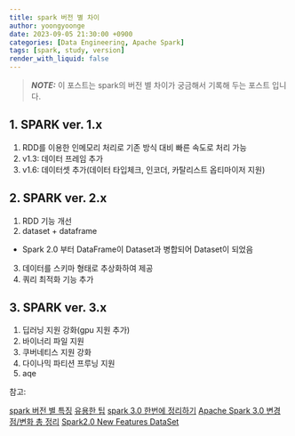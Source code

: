 ```yaml
---
title: spark 버전 별 차이
author: yoongyoonge
date: 2023-09-05 21:30:00 +0900
categories: [Data Engineering, Apache Spark]
tags: [spark, study, version]
render_with_liquid: false
---
```


> **_NOTE:_** 이 포스트는 spark의 버전 별 차이가 궁금해서 기록해 두는 포스트 입니다.

## 1. SPARK ver. 1.x
1) RDD를 이용한 인메모리 처리로 기존 방식 대비 빠른 속도로 처리 가능 <br>
2) v1.3: 데이터 프레임 추가 <br>
3) v1.6: 데이터셋 추가(데이터 타입체크, 인코더, 카탈리스트 옵티마이저 지원) <br>


## 2. SPARK ver. 2.x
1) RDD 기능 개선 <br>
2) dataset + dataframe <br>
- Spark 2.0 부터 DataFrame이 Dataset과 병합되어 Dataset이 되었음 <br>
3) 데이터를 스키마 형태로 추상화하여 제공 <br>
4) 쿼리 최적화 기능 추가 <br>


## 3. SPARK ver. 3.x
1) 딥러닝 지원 강화(gpu 지원 추가) <br>
2) 바이너리 파일 지원 <br>
3) 쿠버네티스 지원 강화 <br>
4) 다이나믹 파티션 프루닝 지원 <br>
5) aqe <br>



참고:

[spark 버전 별 특징](https://wikidocs.net/80412)
[유용한 팁](https://1ambda.blog/2022/01/02/practical-spark-12/)
[spark 3.0 한번에 정리하기](https://dalsacoo-log.tistory.com/entry/Spark-30-%ED%95%9C-%EB%B2%88%EC%97%90-%EC%A0%95%EB%A6%AC%ED%95%98%EA%B8%B0)
[Apache Spark 3.0 변경점/변화 총 정리](https://dining-developer.tistory.com/28)
[Spark2.0 New Features DataSet](https://www.popit.kr/spark2-0-new-features1-dataset/)